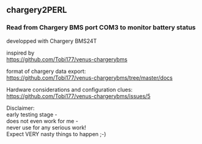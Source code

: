 ## chargery2PERL
### Read from Chargery BMS port COM3 to monitor battery status
developped with Chargery BMS24T  

inspired by   
https://github.com/Tobi177/venus-chargerybms
  

format of chargery data export:  
https://github.com/Tobi177/venus-chargerybms/tree/master/docs
  

Hardware considerations and configuration clues:  
https://github.com/Tobi177/venus-chargerybms/issues/5
  
Disclaimer:  
early testing stage -   
does not even work for me -  
never use for any serious work!  
Expect VERY nasty things to happen ;-)
